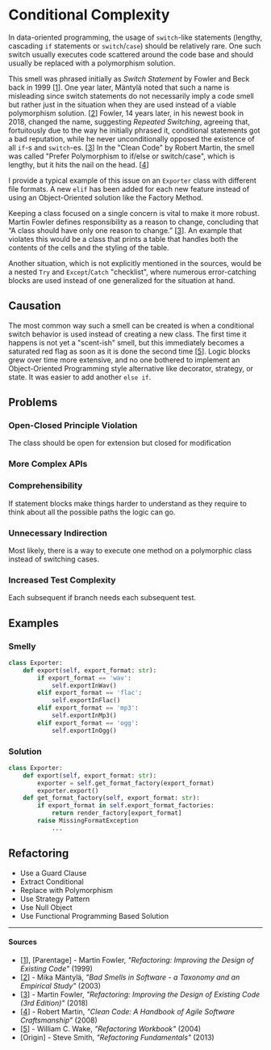 # Conditional Complexity

In data-oriented programming, the usage of `switch`-like statements (lengthy, cascading `if` statements or `switch`/`case`) should be relatively rare. One such switch usually executes code scattered around the code base and should usually be replaced with a polymorphism solution.

This smell was phrased initially as _Switch Statement_ by Fowler and Beck back in 1999 [[1](#sources)]. One year later, Mäntylä noted that such a name is misleading since switch statements do not necessarily imply a code smell but rather just in the situation when they are used instead of a viable polymorphism solution. [[2](#sources)] Fowler, 14 years later, in his newest book in 2018, changed the name, suggesting _Repeated Switching_, agreeing that, fortuitously due to the way he initially phrased it, conditional statements got a bad reputation, while he never unconditionally opposed the existence of all `if`-s and `switch`-es. [[3](#sources)] In the "Clean Code" by Robert Martin, the smell was called "Prefer Polymorphism to if/else or switch/case", which is lengthy, but it hits the nail on the head. [[4](#sources)]

I provide a typical example of this issue on an `Exporter` class with different file formats. A new `elif` has been added for each new feature instead of using an Object-Oriented solution like the Factory Method.

Keeping a class focused on a single concern is vital to make it more robust. Martin Fowler defines responsibility as a reason to change, concluding that “A class should have only one reason to change.” [[3](#sources)]. An example that violates this would be a class that prints a table that handles both the contents of the cells and the styling of the table.

Another situation, which is not explicitly mentioned in the sources, would be a nested `Try` and `Except`/`Catch` "checklist", where numerous error-catching blocks are used instead of one generalized for the situation at hand.

## Causation

The most common way such a smell can be created is when a conditional switch behavior is used instead of creating a new class. The first time it happens is not yet a "scent-ish" smell, but this immediately becomes a saturated red flag as soon as it is done the second time [[5](#sources)]. Logic blocks grew over time more extensive, and no one bothered to implement an Object-Oriented Programming style alternative like decorator, strategy, or state. It was easier to add another `else if`.

## Problems

### **Open-Closed Principle Violation**

The class should be open for extension but closed for modification

### **More Complex APIs**

### **Comprehensibility**

If statement blocks make things harder to understand as they require to think about all the possible paths the logic can go.

### **Unnecessary Indirection**

Most likely, there is a way to execute one method on a polymorphic class instead of switching cases.

### **Increased Test Complexity**

Each subsequent if branch needs each subsequent test.

## Examples



### Smelly

```py
class Exporter:
    def export(self, export_format: str):
        if export_format == 'wav':
            self.exportInWav()
        elif export_format == 'flac':
            self.exportInFlac()
        elif export_format == 'mp3':
            self.exportInMp3()
        elif export_format == 'ogg':
            self.exportInOgg()
```

### Solution

```py
class Exporter:
    def export(self, export_format: str):
        exporter = self.get_format_factory(export_format)
        exporter.export()
    def get_format_factory(self, export_format: str):
        if export_format in self.export_format_factories:
            return render_factory[export_format]
        raise MissingFormatException
            ...

```



## Refactoring

- Use a Guard Clause
- Extract Conditional
- Replace with Polymorphism
- Use Strategy Pattern
- Use Null Object
- Use Functional Programming Based Solution

---

#### Sources

- [[1](#sources)], [Parentage] - Martin Fowler, _"Refactoring: Improving the Design of Existing Code"_ (1999)
- [[2](#sources)] - Mika Mäntylä, _"Bad Smells in Software - a Taxonomy and an Empirical Study"_ (2003)
- [[3](#sources)] - Martin Fowler, _"Refactoring: Improving the Design of Existing Code (3rd Edition)"_ (2018)
- [[4](#sources)] - Robert Martin, _"Clean Code: A Handbook of Agile Software Craftsmanship"_ (2008)
- [[5](#sources)] - William C. Wake, _"Refactoring Workbook"_ (2004)
- [Origin] - Steve Smith, _"Refactoring Fundamentals"_ (2013)
